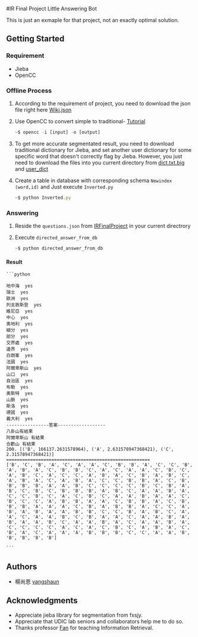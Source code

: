 #IR Final Project Little Answering Bot

This is just an exmaple for that project, not an exactly optimal solution.

## Getting Started

### Requirement 

* Jieba
* OpenCC

### Offline Process 

1. According to the requirement of project, you need to download the json file right here [Wiki.json](https://drive.google.com/open?id=0ByoB_9NkZ9rRa3VUY25TeXRtdnM)

2. Use OpenCC to convert simple to traditional- [Tutorial](https://github.com/BYVoid/OpenCC)

	```js
	~$ opencc -i [input] -o [output]
	```

3. To get more accurate segmentated result, you need to download traditional dictionary for Jieba, and set another user dictionary for some specific word that doesn't correctly flag by Jieba. However, you just need to download the files into you current directory from [dict.txt.big](https://drive.google.com/open?id=0B4mpho8HMrxmZEczc2QzRGFuS1U) and [user_dict](https://drive.google.com/open?id=0B4mpho8HMrxmTjFVbkxkNUx3NlE)

4. Create a table in database with corresponding schema `Newindex (word,id)` and  Just execute `Inverted.py`

	```js
	~$ python Inverted.py
	```

### Answering 

1. Reside the `questions.json` from [IRFinalProject](https://github.com/UDICatNCHU/IRFinalProject) in your current directrory

2. Execute `directed_answer_from_db`

	```js
	~$ python directed_answer_from_db

	```
#### Result

	```python

	地中海  yes
	瑞士  yes
	歐洲  yes
	列支敦斯登  yes
	維尼亞  yes
	中心  yes
	奧地利  yes
	細分  yes
	部分  yes
	交界處  yes
	邊界  yes
	白朗峯  yes
	法國  yes
	阿爾卑斯山  yes
	山口  yes
	自治區  yes
	布勒  yes
	奧斯特  yes
	山脈  yes
	斯洛  yes
	德國  yes
	義大利  yes
	----------------答案------------------
	八卦山有結果
	阿爾卑斯山 有結果
	合歡山 有結果
	200. [('B', 166137.2631578964), ('A', 2.631578947368421), ('C', 2.31578947368421)]
	======================================================
	['B', 'C', 'B', 'A', 'C', 'A', 'A', 'C', 'B', 'B', 'A', 'C', 'C', 'B', 'A', 'B', 'A', 'C', 'B', 'B', 'C', 'A', 'C', 'A', 'A', 'C', 'B', 'C', 'A', 'B', 'C', 'A', 'C', 'C', 'A', 'B', 'A', 'C', 'B', 'A', 'B', 'C', 'A', 'B', 'A', 'C', 'A', 'B', 'A', 'C', 'C', 'B', 'B', 'A', 'C', 'B', 'B', 'B', 'B', 'A', 'A', 'B', 'C', 'C', 'C', 'C', 'B', 'C', 'B', 'A', 'B', 'C', 'B', 'C', 'B', 'B', 'B', 'A', 'B', 'C', 'A', 'A', 'B', 'A', 'C', 'C', 'B', 'C', 'A', 'C', 'B', 'C', 'A', 'A', 'B', 'A', 'A', 'C', 'B', 'C', 'C', 'A', 'B', 'B', 'A', 'A', 'C', 'B', 'B', 'A', 'C', 'B', 'B', 'B', 'A', 'A', 'A', 'C', 'B', 'A', 'B', 'B', 'A', 'C', 'C', 'A', 'B', 'A', 'B', 'A', 'A', 'B', 'B', 'C', 'C', 'B', 'A', 'B', 'C', 'A', 'A', 'C', 'A', 'A', 'B', 'C', 'B', 'A', 'A', 'C', 'A', 'A', 'B', 'A', 'B', 'A', 'A', 'B', 'C', 'A', 'A', 'B', 'A', 'C', 'A', 'A', 'B', 'A', 'C', 'C', 'C', 'C', 'A', 'C', 'A', 'C', 'B', 'C', 'A', 'B', 'A', 'C', 'B', 'A', 'C', 'A', 'A', 'A', 'B', 'B', 'B', 'C', 'C', 'A', 'A', 'B', 'B', 'B', 'B', 'B']

	```


## Authors

* 楊尚恩 [yangshaun](https://github.com/yangshaun)

## Acknowledgments

* Appreciate jieba library for segmentation from fxsjy.
* Appreciate that UDIC lab seniors and collaborators help me to do so.
* Thanks professor [Fan](http://web.nchu.edu.tw/~yfan/) for teaching Information Retrieval.

